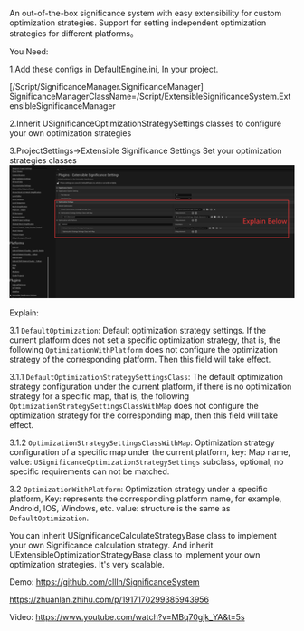 An out-of-the-box significance system with easy extensibility for custom optimization strategies. Support for setting independent optimization strategies for different platforms。

You Need:

1.Add these configs in DefaultEngine.ini, In your project.

[/Script/SignificanceManager.SignificanceManager]
SignificanceManagerClassName=/Script/ExtensibleSignificanceSystem.ExtensibleSignificanceManager

2.Inherit USignificanceOptimizationStrategySettings classes to configure your own optimization strategies

3.ProjectSettings->Extensible Significance Settings Set your optimization strategies classes
![alt text](image.png)

Explain:

3.1 `DefaultOptimization`: Default optimization strategy settings. If the current platform does not set a specific optimization strategy, that is, the following `OptimizationWithPlatform` does not configure the optimization strategy of the corresponding platform. Then this field will take effect.

3.1.1 `DefaultOptimizationStrategySettingsClass`: The default optimization strategy configuration under the current platform, if there is no optimization strategy for a specific map, that is, the following `OptimizationStrategySettingsClassWithMap` does not configure the optimization strategy for the corresponding map, then this field will take effect.

3.1.2 `OptimizationStrategySettingsClassWithMap`: Optimization strategy configuration of a specific map under the current platform, key: Map name, value: `USignificanceOptimizationStrategySettings` subclass, optional, no specific requirements can not be matched.

3.2 `OptimizationWithPlatform`: Optimization strategy under a specific platform, Key: represents the corresponding platform name, for example, Android, IOS, Windows, etc. value: structure is the same as `DefaultOptimization`.


You can inherit USignificanceCalculateStrategyBase class to implement your own Significance calculation strategy. And inherit UExtensibleOptimizationStrategyBase class to implement your own optimization strategies. It's very scalable.

Demo: https://github.com/cllln/SignificanceSystem

https://zhuanlan.zhihu.com/p/1917170299385943956

Video: https://www.youtube.com/watch?v=MBq70gjk_YA&t=5s

